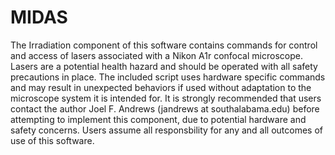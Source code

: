 # MIDAS
The Irradiation component of this software contains commands for control and access of lasers associated with a Nikon A1r confocal microscope. Lasers are a potential health hazard and should be operated with all safety precautions in place.  The included script uses hardware specific commands and may result in unexpected behaviors if used without adaptation to the microscope system it is intended for.  It is strongly recommended that users contact the author Joel F. Andrews (jandrews at southalabama.edu) before attempting to implement this component, due to potential hardware and safety concerns. Users assume all responsbility for any and all outcomes of use of this software.
